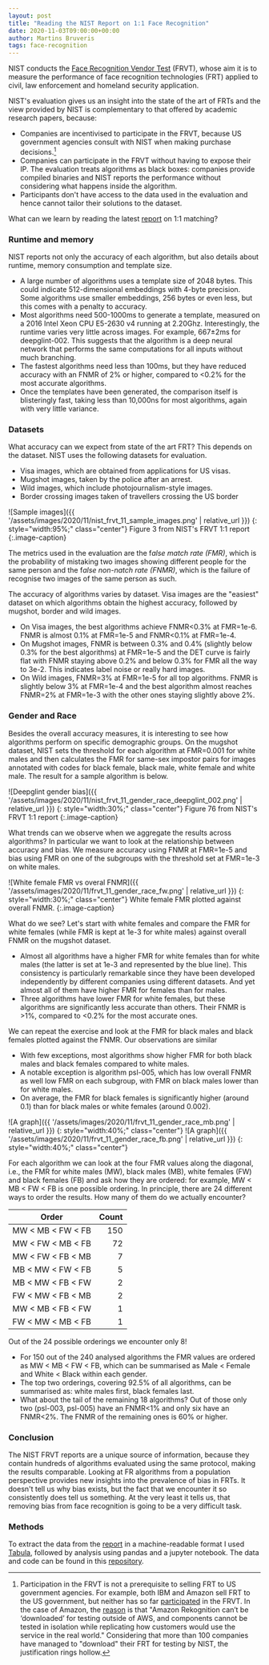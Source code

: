 ```yaml
---
layout: post
title: "Reading the NIST Report on 1:1 Face Recognition"
date: 2020-11-03T09:00:00+00:00
author: Martins Bruveris
tags: face-recognition
---
```


NIST conducts the <a href="https://pages.nist.gov/frvt/html/frvt11.html">Face Recognition Vendor Test</a> (FRVT), whose aim it is to measure the performance of face recognition technologies (FRT) applied to civil, law enforcement and homeland security application.

<!--more-->


NIST's evaluation gives us an insight into the state of the art of FRTs and the view provided by NIST is complementary to that offered by academic research papers, because:

- Companies are incentivised to participate in the FRVT, because US government agencies consult with NIST when making purchase decisions.[^1]
- Companies can participate in the FRVT without having to expose their IP. The evaluation treats algorithms as black boxes: companies provide compiled binaries and NIST reports the performance without considering what happens inside the algorithm.
- Participants don't have access to the data used in the evaluation and hence cannot tailor their solutions to the dataset.

What can we learn by reading the latest <a href="https://pages.nist.gov/frvt/reports/11/frvt_11_report.pdf">report</a> on 1:1 matching?

### Runtime and memory
NIST reports not only the accuracy of each algorithm, but also details about runtime, memory consumption and template size.

- A large number of algorithms uses a template size of 2048 bytes. This could indicate 512-dimensional embeddings with 4-byte precision. Some algorithms use smaller embeddings, 256 bytes or even less, but this comes with a penalty to accuracy.
- Most algorithms need 500-1000ms to generate a template, measured on a 2016 Intel Xeon CPU E5-2630 v4 running at 2.20Ghz. Interestingly, the runtime varies very little across images. For example, 667±2ms for deepglint-002. This suggests that the algorithm is a deep neural network that performs the same computations for all inputs without much branching.
- The fastest algorithms need less than 100ms, but they have reduced accuracy with an FNMR of 2% or higher, compared to &lt;0.2% for the most accurate algorithms.
- Once the templates have been generated, the comparison itself is blisteringly fast, taking less than 10,000ns for most algorithms, again with very little variance.

### Datasets
What accuracy can we expect from state of the art FRT? This depends on the dataset. NIST uses the following datasets for evaluation.

- Visa images, which are obtained from applications for US visas.
- Mugshot images, taken by the police after an arrest.
- Wild images, which include photojournalism-style images.
- Border crossing images taken of travellers crossing the US border

![Sample images]({{ '/assets/images/2020/11/nist_frvt_11_sample_images.png' | relative_url }})
{: style="width:95%;" class="center"}
Figure 3 from NIST's FRVT 1:1 report
{:.image-caption}

The metrics used in the evaluation are the f<em>alse match rate</em> <em>(FMR)</em>, which is the probability of mistaking two images showing different people for the same person and the f<em>alse non-natch rate (FNMR)</em>, which is the failure of recognise two images of the same person as such.

The accuracy of algorithms varies by dataset. Visa images are the "easiest" dataset on which algorithms obtain the highest accuracy, followed by mugshot, border and wild images.

- On Visa images, the best algorithms achieve FNMR&lt;0.3% at FMR=1e-6. FNMR is almost 0.1% at FMR=1e-5 and FNMR&lt;0.1% at FMR=1e-4.
- On Mugshot images, FNMR is between 0.3% and 0.4% (slightly below 0.3% for the best algorithms) at FMR=1e-5 and the DET curve is fairly flat with FNMR staying above 0.2% and below 0.3% for FMR all the way to 3e-2. This indicates label noise or really hard images.
- On Wild images, FNMR=3% at FMR=1e-5 for all top algorithms. FNMR is slightly below 3% at FMR=1e-4 and the best algorithm almost reaches FNMR=2% at FMR=1e-3 with the other ones staying slightly above 2%.

### Gender and Race

Besides the overall accuracy measures, it is interesting to see how algorithms perform on specific demographic groups. On the mugshot dataset, NIST sets the threshold for each algorithm at FMR=0.001 for white males and then calculates the FMR for same-sex impostor pairs for images annotated with codes for black female, black male, white female and white male. The result for a sample algorithm is below.

![Deepglint gender bias]({{ '/assets/images/2020/11/nist_frvt_11_gender_race_deepglint_002.png' | relative_url }})
{: style="width:30%;" class="center"}
Figure 76 from NIST's FRVT 1:1 report
{:.image-caption}

What trends can we observe when we aggregate the results across algorithms? In particular we want to look at the relationship between accuracy and bias. We measure accuracy using FNMR at FMR=1e-5 and bias using FMR on one of the subgroups with the threshold set at FMR=1e-3 on white males.

![White female FMR vs overal FNMR]({{ '/assets/images/2020/11/frvt_11_gender_race_fw.png' | relative_url }})
{: style="width:30%;" class="center"}
White female FMR plotted against overall FNMR.
{:.image-caption}

What do we see? Let's start with white females and compare the FMR for white females (while FMR is kept at 1e-3 for white males) against overall FNMR on the mugshot dataset.

- Almost all algorithms have a higher FMR for white females than for white males (the latter is set at 1e-3 and represented by the blue line). This consistency is particularly remarkable since they have been developed independently by different companies using different datasets. And yet almost all of them have higher FMR for females than for males.
- Three algorithms have lower FMR for white females, but these algorithms are significantly less accurate than others. Their FNMR is &gt;1%, compared to &lt;0.2% for the most accurate ones.

We can repeat the exercise and look at the FMR for black males and black females plotted against the FNMR. Our observations are similar

- With few exceptions, most algorithms show higher FMR for both black males and black females compared to white males.
- A notable exception is algorithm psl-005, which has low overall FNMR as well low FMR on each subgroup, with FMR on black males lower than for white males.
- On average, the FMR for black females is significantly higher (around 0.1) than for black males or white females (around 0.002).

![A graph]({{ '/assets/images/2020/11/frvt_11_gender_race_mb.png' | relative_url }})
{: style="width:40%;" class="center"}
![A graph]({{ '/assets/images/2020/11/frvt_11_gender_race_fb.png' | relative_url }})
{: style="width:40%;" class="center"}

For each algorithm we can look at the four FMR values along the diagonal, i.e., the FMR for white males (MW), black males (MB), white females (FW) and black females (FB) and ask how they are ordered: for example, MW &lt; MB &lt; FW &lt; FB is one possible ordering. In principle, there are 24 different ways to order the results. How many of them do we actually encounter?

|       Order       | Count |
|:-----------------:|------:|
| MW < MB < FW < FB |   150 |
| MW < FW < MB < FB |    72 |
| MW < FW < FB < MB |     7 |
| MB < MW < FW < FB |     5 |
| MB < MW < FB < FW |     2 |
| FW < MW < FB < MB |     2 |
| MW < MB < FB < FW |     1 |
| FW < MW < MB < FB |     1 |

Out of the 24 possible orderings we encounter only 8!

- For 150 out of the 240 analysed algorithms the FMR values are ordered as MW &lt; MB &lt; FW &lt; FB, which can be summarised as Male &lt; Female and White &lt; Black within each gender.
- The top two orderings, covering 92.5% of all algorithms, can be summarised as: white males first, black females last.
- What about the tail of the remaining 18 algorithms? Out of those only two (psl-003, psl-005) have an FNMR&lt;1% and only six have an FNMR&lt;2%. The FNMR of the remaining ones is 60% or higher.

### Conclusion

The NIST FRVT reports are a unique source of information, because they contain hundreds of algorithms evaluated using the same protocol, making the results comparable. Looking at FR algorithms from a population perspective provides new insights into the prevalence of bias in FRTs. It doesn't tell us why bias exists, but the fact that we encounter it so consistently does tell us something. At the very least it tells us, that removing bias from face recognition is going to be a very difficult task.

### Methods

To extract the data from the <a href="https://pages.nist.gov/frvt/reports/11/frvt_11_report.pdf">report</a> in a machine-readable format I used <a href="https://tabula.technology/">Tabula</a>, followed by analysis using pandas and a jupyter notebook. The data and code can be found in this <a href="https://github.com/martinsbruveris/nist-frvt-analysis">repository</a>.

[^1]: Participation in the FRVT is not a prerequisite to selling FRT to US government agencies. For example, both IBM and Amazon sell FRT to the US government, but neither has so far <a href="https://www.biometricupdate.com/201903/little-overlap-between-nist-facial-recognition-testing-leaders-and-u-s-government-providers">participated</a> in the FRVT. In the case of Amazon, the <a href="https://aws.amazon.com/blogs/machine-learning/thoughts-on-recent-research-paper-and-associated-article-on-amazon-rekognition/">reason</a> is that "Amazon Rekognition can’t be ‘downloaded’ for testing outside of AWS, and components cannot be tested in isolation while replicating how customers would use the service in the real world." Considering that more than 100 companies have managed to "download" their FRT for testing by NIST, the justification rings hollow.
